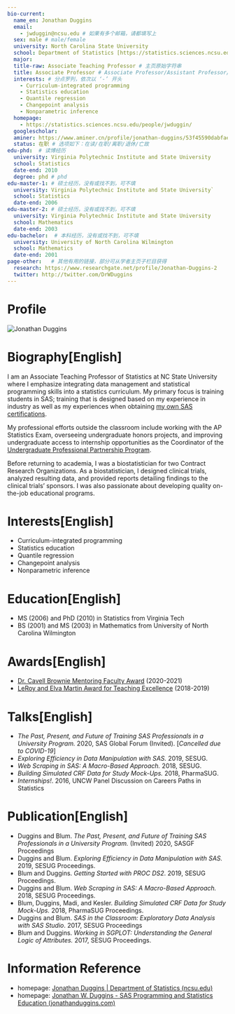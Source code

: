 ```yaml
---
bio-current:
  name_en: Jonathan Duggins
  email: 
    - jwduggin@ncsu.edu # 如果有多个邮箱，请都填写上
  sex: male # male/female
  university: North Carolina State University 
  school: Department of Statistics [https://statistics.sciences.ncsu.edu/] # 格式：学院名称[学院官网链接]
  major: 
  title-raw: Associate Teaching Professor # 主页原始字符串
  title: Associate Professor # Associate Professor/Assistant Professor/Professor
  interests: # 分点罗列，依次以 ‘-’ 开头
    - Curriculum-integrated programming
    - Statistics education
    - Quantile regression
    - Changepoint analysis
    - Nonparametric inference
  homepage: 
    - https://statistics.sciences.ncsu.edu/people/jwduggin/
  googlescholar:  
  aminer: https://www.aminer.cn/profile/jonathan-duggins/53f45590dabfaee4dc80eb2f
  status: 在职 # 选项如下：在读/在职/离职/退休/亡故
edu-phd:  # 读博经历
  university: Virginia Polytechnic Institute and State University
  school: Statistics
  date-end: 2010
  degree: phd # phd
edu-master-1: # 硕士经历，没有或找不到，可不填
  university: Virginia Polytechnic Institute and State University`
  school: Statistics
  date-end: 2006
edu-master-2: # 硕士经历，没有或找不到，可不填
  university: Virginia Polytechnic Institute and State University
  school: Mathematics
  date-end: 2003
edu-bachelor:  # 本科经历，没有或找不到，可不填
  university: University of North Carolina Wilmington
  school: Mathematics
  date-end: 2001
page-other:   # 其他有用的链接，部分可从学者主页子栏目获得
  research: https://www.researchgate.net/profile/Jonathan-Duggins-2
  twitter: http://twitter.com/DrWDuggins
---
```


# Profile

![Jonathan Duggins](https://statistics.sciences.ncsu.edu/wp-content/uploads/sites/21/2019/04/jonathan_duggins.jpg)

# Biography[English]

I am an Associate Teaching Professor of Statistics at NC State University where I emphasize  integrating data management and statistical programming skills into a statistics curriculum. My primary focus is training students in SAS; training that is designed based on my experience in industry as well as my experiences when obtaining [my own SAS certifications](https://www.certmetrics.com/SAS/public/candidate_directory_search_detail.aspx?cid=18861). 

My professional efforts outside the classroom include working with the AP Statistics Exam, overseeing undergraduate honors projects, and improving undergraduate access to internship opportunities as the Coordinator of the [Undergraduate Professional Partnership Program](https://up3.stat.ncsu.edu/). 

Before returning to academia, I was a biostatistician for two Contract Research Organizations. As a biostatistician, I designed clinical trials, analyzed resulting data, and provided reports detailing findings to the clinical trials’ sponsors. I was also passionate about developing quality on-the-job educational programs.

# Interests[English]

- Curriculum-integrated programming
- Statistics education
- Quantile regression
- Changepoint analysis
- Nonparametric inference

# Education[English]

- MS (2006) and PhD (2010) in Statistics from Virginia Tech
- BS (2001) and MS (2003) in Mathematics from University of North Carolina Wilmington

# Awards[English]

- [Dr. Cavell Brownie Mentoring Faculty Award](https://statistics.sciences.ncsu.edu/know-us/department-awards/brownie/) (2020-2021)
- [LeRoy and Elva Martin Award for Teaching Excellence](https://sciences.ncsu.edu/intranet/college-offices/deans-office/leroy-and-elva-martin-award-for-teaching-excellence/) (2018-2019)

# Talks[English]

- *The Past, Present, and Future of Training SAS Professionals in a University Program.* 2020, SAS Global Forum (Invited). [*Cancelled due to COVID-19*]
- *Exploring Efficiency in Data Manipulation with SAS.* 2019, SESUG.
- *Web Scraping in SAS: A Macro-Based Approach.* 2018, SESUG.
- *Building Simulated CRF Data for Study Mock-Ups.* 2018, PharmaSUG.
- *Internships!*. 2016, UNCW Panel Discussion on Careers Paths in Statistics

# Publication[English]

- Duggins and Blum. *The Past, Present, and Future of Training SAS Professionals in a University Program.* (Invited) 2020, SASGF Proceedings
- Duggins and Blum. *Exploring Efficiency in Data Manipulation with SAS.* 2019, SESUG Proceedings.
- Blum and Duggins. *Getting Started with PROC DS2*. 2019, SESUG Proceedings.
- Duggins and Blum. *Web Scraping in SAS: A Macro-Based Approach.* 2018, SESUG Proceedings.
- Blum, Duggins, Madi, and Kesler. *Building Simulated CRF Data for Study Mock-Ups.* 2018, PharmaSUG Proceedings.
- Duggins and Blum. *SAS in the Classroom: Exploratory Data Analysis with SAS Studio*. 2017, SESUG Proceedings
- Blum and Duggins. *Working in SGPLOT: Understanding the General Logic of Attributes.* 2017, SESUG Proceedings.

# Information Reference

- homepage: [Jonathan Duggins | Department of Statistics (ncsu.edu)](https://statistics.sciences.ncsu.edu/people/jwduggin/)
- homepage: [Jonathan W. Duggins - SAS Programming and Statistics Education (jonathanduggins.com)](https://jonathanduggins.com/)